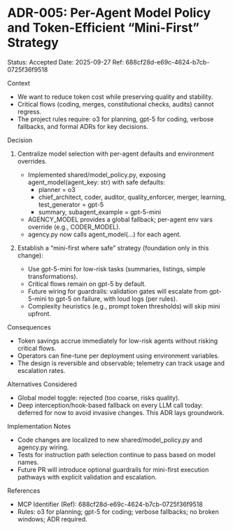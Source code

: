 # ADR-005: Per-Agent Model Policy and Token-Efficient “Mini-First” Strategy

Status: Accepted
Date: 2025-09-27
Ref: 688cf28d-e69c-4624-b7cb-0725f36f9518

Context
- We want to reduce token cost while preserving quality and stability.
- Critical flows (coding, merges, constitutional checks, audits) cannot regress.
- The project rules require: o3 for planning, gpt-5 for coding, verbose fallbacks, and formal ADRs for key decisions.

Decision
1) Centralize model selection with per-agent defaults and environment overrides.
   - Implemented shared/model_policy.py, exposing agent_model(agent_key: str) with safe defaults:
     - planner = o3
     - chief_architect, coder, auditor, quality_enforcer, merger, learning, test_generator = gpt-5
     - summary, subagent_example = gpt-5-mini
   - AGENCY_MODEL provides a global fallback; per-agent env vars override (e.g., CODER_MODEL).
   - agency.py now calls agent_model(...) for each agent.

2) Establish a “mini-first where safe” strategy (foundation only in this change):
   - Use gpt-5-mini for low-risk tasks (summaries, listings, simple transformations).
   - Critical flows remain on gpt-5 by default.
   - Future wiring for guardrails: validation gates will escalate from gpt-5-mini to gpt-5 on failure, with loud logs (per rules).
   - Complexity heuristics (e.g., prompt token thresholds) will skip mini upfront.

Consequences
- Token savings accrue immediately for low-risk agents without risking critical flows.
- Operators can fine-tune per deployment using environment variables.
- The design is reversible and observable; telemetry can track usage and escalation rates.

Alternatives Considered
- Global model toggle: rejected (too coarse, risks quality).
- Deep interception/hook-based fallback on every LLM call today: deferred for now to avoid invasive changes. This ADR lays groundwork.

Implementation Notes
- Code changes are localized to new shared/model_policy.py and agency.py wiring.
- Tests for instruction path selection continue to pass based on model names.
- Future PR will introduce optional guardrails for mini-first execution pathways with explicit validation and escalation.

References
- MCP Identifier (Ref): 688cf28d-e69c-4624-b7cb-0725f36f9518
- Rules: o3 for planning; gpt-5 for coding; verbose fallbacks; no broken windows; ADR required.
